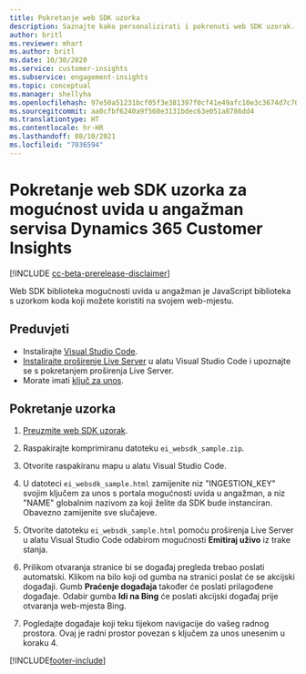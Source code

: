 ```yaml
---
title: Pokretanje web SDK uzorka
description: Saznajte kako personalizirati i pokrenuti web SDK uzorak.
author: britl
ms.reviewer: mhart
ms.author: britl
ms.date: 10/30/2020
ms.service: customer-insights
ms.subservice: engagement-insights
ms.topic: conceptual
ms.manager: shellyha
ms.openlocfilehash: 97e50a51231bcf05f3e381397f0cf41e49afc10e3c3674d7c709c8f521979e12
ms.sourcegitcommit: aa0cfbf6240a9f560e3131bdec63e051a8786dd4
ms.translationtype: HT
ms.contentlocale: hr-HR
ms.lasthandoff: 08/10/2021
ms.locfileid: "7036594"
---
```

# <a name="run-the-web-sdk-sample-for-dynamics-365-customer-insights-engagement-insights-capability"></a>Pokretanje web SDK uzorka za mogućnost uvida u angažman servisa Dynamics 365 Customer Insights

[!INCLUDE [cc-beta-prerelease-disclaimer](includes/cc-beta-prerelease-disclaimer.md)]

Web SDK biblioteka mogućnosti uvida u angažman je JavaScript biblioteka s uzorkom koda koji možete koristiti na svojem web-mjestu.

## <a name="prerequisites"></a>Preduvjeti

- Instalirajte [Visual Studio Code](https://code.visualstudio.com/).
- [Instalirajte proširenje Live Server](https://marketplace.visualstudio.com/items?itemName=ritwickdey.LiveServer) u alatu Visual Studio Code i upoznajte se s pokretanjem proširenja Live Server.
- Morate imati [ključ za unos](instrument-website.md).

## <a name="run-sample"></a>Pokretanje uzorka

1. [Preuzmite web SDK uzorak](https://download.pi.dynamics.com/sdk/EngagementInsightsSamples/ei_websdk_sample.zip).

1. Raspakirajte komprimiranu datoteku `ei_websdk_sample.zip`.

1. Otvorite raspakiranu mapu u alatu Visual Studio Code.

1. U datoteci `ei_websdk_sample.html` zamijenite niz "INGESTION_KEY" svojim ključem za unos s portala mogućnosti uvida u angažman, a niz "NAME" globalnim nazivom za koji želite da SDK bude instanciran. Obavezno zamijenite sve slučajeve.

1. Otvorite datoteku `ei_websdk_sample.html` pomoću proširenja Live Server u alatu Visual Studio Code odabirom mogućnosti **Emitiraj uživo** iz trake stanja.

1. Prilikom otvaranja stranice bi se događaj pregleda trebao poslati automatski. Klikom na bilo koji od gumba na stranici poslat će se akcijski događaji. Gumb **Praćenje događaja** također će poslati prilagođene događaje. Odabir gumba **Idi na Bing** će poslati akcijski događaj prije otvaranja web-mjesta Bing.

1. Pogledajte događaje koji teku tijekom navigacije do vašeg radnog prostora. Ovaj je radni prostor povezan s ključem za unos unesenim u koraku 4.


[!INCLUDE[footer-include](../includes/footer-banner.md)]